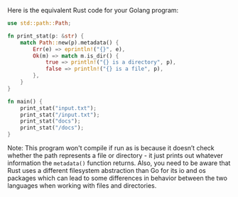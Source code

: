 Here is the equivalent Rust code for your Golang program: 

```rust
use std::path::Path;

fn print_stat(p: &str) {
    match Path::new(p).metadata() {
        Err(e) => eprintln!("{}", e),
        Ok(m) => match m.is_dir() {
            true => println!("{} is a directory", p),
            false => println!("{} is a file", p),
        },
    }
}

fn main() {
    print_stat("input.txt");
    print_stat("/input.txt");
    print_stat("docs");
    print_stat("/docs");
}
```
Note: This program won't compile if run as is because it doesn’t check whether the path represents a file or directory - it just prints out whatever information the `metadata()` function returns. Also, you need to be aware that Rust uses a different filesystem abstraction than Go for its io and os packages which can lead to some differences in behavior between the two languages when working with files and directories.
